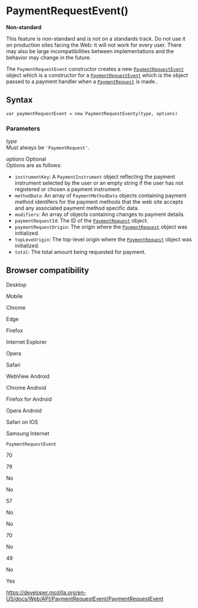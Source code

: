 PaymentRequestEvent()
=====================

**Non-standard**

This feature is non-standard and is not on a standards track. Do not use it on production sites facing the Web: it will not work for every user. There may also be large incompatibilities between implementations and the behavior may change in the future.

The `PaymentRequestEvent` constructor creates a new [`PaymentRequestEvent`](../paymentrequestevent) object which is a constructor for a [`PaymentRequestEvent`](../paymentrequestevent) which is the object passed to a payment handler when a [`PaymentRequest`](../paymentrequest) is made..

Syntax
------

    var paymentRequestEvent = new PaymentRequestEventy(type, options)

### Parameters

 *type*   
Must always be `'PaymentRequest'`.

 *options* <span class="badge inline optional">Optional</span>   
Options are as follows:

-   `instrumentKey`: A <span class="page-not-created">`PaymentInstrument`</span> object reflecting the payment instrument selected by the user or an empty string if the user has not registered or chosen a payment instrument.
-   `methodData`: An array of <span class="page-not-created">`PaymentMethodData`</span> objects containing payment method identifers for the payment methods that the web site accepts and any associated payment method specific data.
-   `modifiers`: An array of objects containing changes to payment details.
-   `paymentRequestId`: The ID of the [`PaymentRequest`](../paymentrequest) object.
-   `paymentRequestOrigin`: The origin where the [`PaymentRequest`](../paymentrequest) object was initialized.
-   `topLeveOrigin`: The top-level origin where the [`PaymentRequest`](../paymentrequest) object was initialized.
-   `total`: The total amount being requested for payment.

Browser compatibility
---------------------

Desktop

Mobile

Chrome

Edge

Firefox

Internet Explorer

Opera

Safari

WebView Android

Chrome Android

Firefox for Android

Opera Android

Safari on IOS

Samsung Internet

`PaymentRequestEvent`

70

79

No

No

57

No

No

70

No

49

No

Yes

<a href="https://developer.mozilla.org/en-US/docs/Web/API/PaymentRequestEvent/PaymentRequestEvent" class="_attribution-link">https://developer.mozilla.org/en-US/docs/Web/API/PaymentRequestEvent/PaymentRequestEvent</a>
